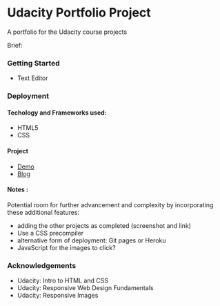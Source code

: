 # Udacity Portfolio Project

A portfolio for the Udacity course projects

Brief: 

### Getting Started 
- Text Editor


### Deployment

#### Techology and Frameworks used:
- HTML5
- CSS


#### Project
- [Demo](https://codepen.io/malevolentninja/pen/OOEJyE)
- [Blog](https://urbanwudangwarrior.wordpress.com/2017/02/28/udacity-html-css-project/) 


#### Notes : 
Potential room for further advancement and complexity by incorporating these additional features:
- adding the other projects as completed (screenshot and link)
- Use a CSS precompiler
- alternative form of deployment: Git pages or Heroku
- JavaScript for the images to click?

### Acknowledgements
- Udacity: Intro to HTML and CSS
- Udacity: Responsive Web Design Fundamentals
- Udacity: Responsive Images
